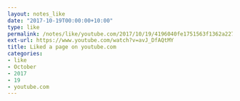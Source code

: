 ```yaml
---
layout: notes_like
date: "2017-10-19T00:00:00+10:00"
type: like
permalink: /notes/like/youtube.com/2017/10/19/4196040fe1751563f1362a227455650363e1d778.html
ext-url: https://www.youtube.com/watch?v=avJ_DfAQtMY
title: Liked a page on youtube.com
categories:
- like
- October
- 2017
- 19
- youtube.com
---
```

